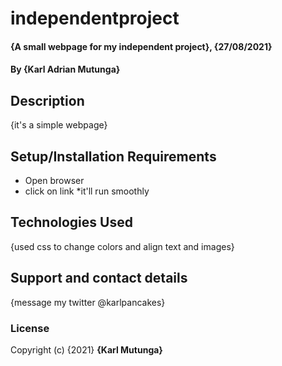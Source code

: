 # independentproject
#### {A small webpage for my independent project}, {27/08/2021}
#### By **{Karl Adrian Mutunga}**
## Description
{it's a simple webpage}

## Setup/Installation Requirements
* Open browser
* click on link
*it'll run smoothly

## Technologies Used
{used css to change colors and align text and images}
## Support and contact details
{message my twitter @karlpancakes}
### License

Copyright (c) {2021} **{Karl Mutunga}**
